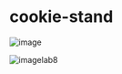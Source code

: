 # cookie-stand

![image](https://github.com/Jpauljonesii/cookie-stand/assets/131941162/01f927f8-ee6b-4411-8648-23e58763a902)

![imagelab8]("https://github.com/Jpauljonesii/cookie-stand/assets/131941162/f18c0ca0-1f11-4f47-9e28-5f0205502769")

